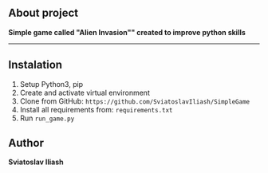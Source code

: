 ## About project
**Simple game called "Alien Invasion"" created to improve python skills**
___
## Instalation
1. Setup Python3, pip
2. Create and activate virtual environment 
3. Clone from GitHub: `https://github.com/SviatoslavIliash/SimpleGame`
4. Install all requirements from: `requirements.txt`
5. Run `run_game.py`


## Author
**Sviatoslav Iliash**